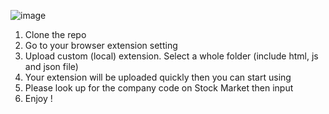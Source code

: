 ![image](https://github.com/hieunguyen0802/Timing-Stock-Market-Tool/assets/26492106/889fe7d9-2817-40f3-a8e4-d8ce1c46b38a)

1. Clone the repo
2. Go to your browser extension setting
3. Upload custom (local) extension. Select a whole folder (include html, js and json file)
4. Your extension will be uploaded quickly then you can start using
5. Please look up for the company code on Stock Market then input
6. Enjoy !

